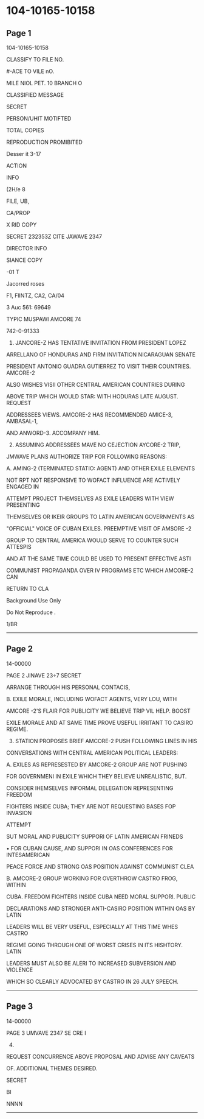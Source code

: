 # 104-10165-10158

## Page 1

104-10165-10158

CLASSIFY TO FILE NO.

#-ACE TO VILE nO.

MILE NIOL PET. 10 BRANCH O

CLASSIFIED MESSAGE

SECRET

PERSON/UHIT MOTIFTED

TOTAL COPIES

REPRODUCTION PROMIBITED

Desser it 3-17

ACTION

INFO

(2H/e 8

FILE, UB,

CA/PROP

X RID COPY

SECRET 232353Z CITE JAWAVE 2347

DIRECTOR INFO

SIANCE COPY

-01 T

Jacorred roses

F1, FlINTZ, CA2, CA/04

3 Auc 561: 69649

TYPIC MUSPAWI AMCORE 74

742-0-91333

1. JANCORE-Z HAS TENTATIVE INVITATION FROM PRESIDENT LOPEZ

ARRELLANO OF HONDURAS AND FIRM INVITATION NICARAGUAN SENATE

PRESIDENT ANTONIO GUADRA GUTIERREZ TO VISIT THEIR COUNTRIES. AMCORE-2

ALSO WISHES VISII OTHER CENTRAL AMERICAN COUNTRIES DURING

ABOVE TRIP WHICH WOULD STAR: WITH HODURAS LATE AUGUST. REQUEST

ADDRESSEES VIEWS. AMCORE-2 HAS RECOMMENDED AMICE-3, AMBASAL-1,

AND ANWORD-3. ACCOMPANY HIM.

2. ASSUMING ADDRESSEES MAVE NO CEJECTION AYCORE-2 TRIP,

JMWAVE PLANS AUTHORIZE TRIP FOR FOLLOWING REASONS:

A. AMING-2 (TERMINATED STATIO: AGENT) AND OTHER EXILE ELEMENTS

NOT RPT NOT RESPONSIVE TO WOFACT INFLUENCE ARE ACTIVELY ENGAGED IN

ATTEMPT PROJECT THEMSELVES AS EXILE LEADERS WITH VIEW PRESENTING

THEMSELVES OR IKEIR GROUPS TO LATIN AMERICAN GOVERNMENTS AS

"OFFICIAL" VOICE OF CUBAN EXILES. PREEMPTIVE VISIT OF AMSORE -2

GROUP TO CENTRAL AMERICA WOULD SERVE TO COUNTER SUCH ATTESPIS

AND AT THE SAME TIME COULD BE USED TO PRESENT EFFECTIVE ASTI

COMMUNIST PROPAGANDA OVER IV PROGRAMS ETC WHICH AMCORE-2 CAN

RETURN TO CLA

Background Use Only

Do Not Reproduce .

1/BR

---

## Page 2

14-00000

PAGE 2 JINAVE 23÷7 SECRET

ARRANGE THROUGH HIS PERSONAL CONTACIS,

B. EXILE MORALE, INCLUDING WOFACT AGENTS, VERY LOU, WITH

AMCORE -2'S FLAIR FOR PUBLICITY WE BELIEVE TRIP VIL HELP. BOOST

EXILE MORALE AND AT SAME TIME PROVE USEFUL IRRITANT TO CASIRO REGIME.

3. STATION PROPOSES BRIEF AMCORE-2 PUSH FOLLOWING LINES IN HIS

CONVERSATIONS WITH CENTRAL AMERICAN POLITICAL LEADERS:

A. EXILES AS REPRESESTED BY AMCORE-2 GROUP ARE NOT PUSHING

FOR GOVERNMENI IN EXILE WHICH THEY BELIEVE UNREALISTIC, BUT.

CONSIDER IHEMSELVES INFORMAL DELEGATION REPRESENTING FREEDOM

FIGHTERS INSIDE CUBA; THEY ARE NOT REQUESTING BASES FOP INVASION

ATTEMPT

SUT MORAL AND PUBLICITY SUPPORI OF LATIN AMERICAN FRINEDS

• FOR CUBAN CAUSE, AND SUPPORI IN OAS CONFERENCES FOR INTESAMERICAN

PEACE FORCE AND STRONG OAS POSITION AGAINST COMMUNIST CLEA

B. AMCORE-2 GROUP WORKING FOR OVERTHROW CASTRO FROG, WITHIN

CUBA. FREEDOM FIGHTERS INSIDE CUBA NEED MORAL SUPPORI. PUBLIC

DECLARATIONS AND STRONGER ANTI-CASIRO POSITION WITHIN OAS BY LATIN

LEADERS WILL BE VERY USEFUL, ESPECIALLY AT THIS TIME WHES CASTRO

REGIME GOING THROUGH ONE OF WORST CRISES IN ITS HISHTORY. LATIN

LEADERS MUST ALSO BE ALERI TO INCREASED SUBVERSION AND VIOLENCE

WHICH SO CLEARLY ADVOCATED BY CASTRO IN 26 JULY SPEECH.

---

## Page 3

14-00000

PAGE 3 UMVAVE 2347 SE CRE I

4.

REQUEST CONCURRENCE ABOVE PROPOSAL AND ADVISE ANY CAVEATS

OF. ADDITIONAL THEMES DESIRED.

SECRET

BI

NNNN

---


